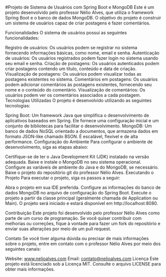 #Projeto de Sistema de Usuários com Spring Boot e MongoDB
Este é um projeto desenvolvido pelo professor Nélio Alves, que utiliza o framework Spring Boot e o banco de dados MongoDB. O objetivo do projeto é construir um sistema de usuários capaz de criar postagens e fazer comentários.

Funcionalidades
O sistema de usuários possui as seguintes funcionalidades:

Registro de usuários: Os usuários podem se registrar no sistema fornecendo informações básicas, como nome, email e senha.
Autenticação de usuários: Os usuários registrados podem fazer login no sistema usando seu email e senha.
Criação de postagens: Os usuários autenticados podem criar postagens contendo um título, conteúdo e data de criação.
Visualização de postagens: Os usuários podem visualizar todas as postagens existentes no sistema.
Comentários em postagens: Os usuários podem adicionar comentários às postagens existentes, fornecendo seu nome e o conteúdo do comentário.
Visualização de comentários: Os usuários podem ver os comentários associados a cada postagem.
Tecnologias Utilizadas
O projeto é desenvolvido utilizando as seguintes tecnologias:

Spring Boot: Um framework Java que simplifica o desenvolvimento de aplicativos baseados em Spring. Ele fornece uma configuração inicial e um conjunto de bibliotecas para facilitar o desenvolvimento.
MongoDB: Um banco de dados NoSQL orientado a documentos, que armazena dados em formato JSON-like chamado BSON. É escalável, flexível e de alta performance.
Configuração do Ambiente
Para configurar o ambiente de desenvolvimento, siga as etapas abaixo:

Certifique-se de ter o Java Development Kit (JDK) instalado na versão adequada.
Baixe e instale o MongoDB no seu sistema operacional.
Configure as variáveis de ambiente do Java e do MongoDB, se necessário.
Baixe o projeto do repositório git do professor Nélio Alves.
Executando o Projeto
Para executar o projeto, siga os passos a seguir:

Abra o projeto em sua IDE preferida.
Configure as informações do banco de dados MongoDB no arquivo de configuração do Spring Boot.
Execute o projeto a partir da classe principal (geralmente chamada de Application ou Main).
O projeto será iniciado e estará disponível em http://localhost:8080.

Contribuição
Este projeto foi desenvolvido pelo professor Nélio Alves como parte de um curso de programação. Se você quiser contribuir com melhorias ou correções, fique à vontade para fazer um fork do repositório e enviar suas alterações por meio de um pull request.

Contato
Se você tiver alguma dúvida ou precisar de mais informações sobre o projeto, entre em contato com o professor Nélio Alves por meio dos seguintes canais:

Website: www.nelioalves.com
Email: contato@nelioalves.com
Licença
Este projeto está licenciado sob a Licença MIT. Consulte o arquivo LICENSE para obter mais informações.
